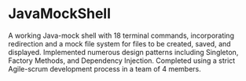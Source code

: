 # JavaMockShell
A working Java-mock shell with 18 terminal commands, incorporating redirection and a mock file system for files to be created, saved, and displayed. Implemented numerous design patterns including Singleton, Factory Methods, and Dependency Injection. Completed using a strict Agile-scrum development process in a team of 4 members.
